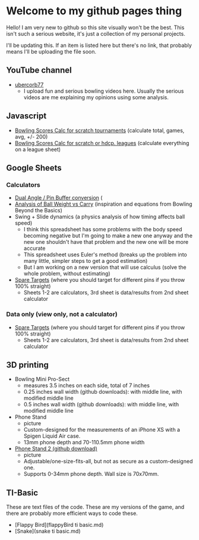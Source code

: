 # Welcome to my github pages thing

Hello! I am very new to github so this site visually won't be the best. This isn't such a serious website, it's just a collection of my personal projects.

I'll be updating this. If an item is listed here but there's no link, that probably means I'll be uploading the file soon.

## YouTube channel
- [ubercorb77](https://youtube.com/c/ubercorb77panda/videos)
  - I upload fun and serious bowling videos here. Usually the serious videos are me explaining my opinions using some analysis.

## Javascript
- [Bowling Scores Calc for scratch tournaments](bowlingScoreCalc.html) (calculate total, games, avg, +/- 200)
- [Bowling Scores Calc for scratch or hdcp. leagues](bowlingScoreCalc.html) (calculate everything on a league sheet)

## Google Sheets
### Calculators
- [Dual Angle / Pin Buffer conversion](https://docs.google.com/spreadsheets/d/1Ps0zo3vpZN99l0kZYcBa-ZYu2aUZIzsjTYAIoCsKqUY/edit?usp=sharing) (
- [Analysis of Ball Weight vs Carry](https://docs.google.com/spreadsheets/d/16qTBZFGV6j69rFYmjWMh0AdQJvjtEfsbdGXGdWY-iVo/edit?usp=sharing) (inspiration and equations from Bowling Beyond the Basics)
- Swing + Slide dynamics (a physics analysis of how timing affects ball speed)
  - I think this spreadsheet has some problems with the body speed becoming negative but I'm going to make a new one anyway and the new one shouldn't have that problem and the new one will be more accurate
  - This spreadsheet uses Euler's method (breaks up the problem into many little, simpler steps to get a good estimation)
  - But I am working on a new version that will use calculus (solve the whole problem, without estimating)
- [Spare Targets](https://docs.google.com/spreadsheets/d/1sZUKxdddEp4zYlZGXfuI75RjdbisBEGYA3skklf41mw/edit?usp=sharing) (where you should target for different pins if you throw 100% straight)
  - Sheets 1-2 are calculators, 3rd sheet is data/results from 2nd sheet calculator

### Data only (view only, not a calculator)
- [Spare Targets](https://docs.google.com/spreadsheets/d/1sZUKxdddEp4zYlZGXfuI75RjdbisBEGYA3skklf41mw/edit?usp=sharing) (where you should target for different pins if you throw 100% straight)
  - Sheets 1-2 are calculators, 3rd sheet is data/results from 2nd sheet calculator

## 3D printing
- Bowling Mini Pro-Sect
  - measures 3.5 inches on each side, total of 7 inches
  - 0.25 inches wall width (github downloads): with middle line, with modified middle line
  - 0.5 inches wall width (github downloads): with middle line, with modified middle line
- Phone Stand
  - picture
  - Custom-designed for the measurements of an iPhone XS with a Spigen Liquid Air case.
  - 13mm phone depth and 70-110.5mm phone width
- [Phone Stand 2 (github download)](https://github.com/ubercorb77/ubercorb77.github.io/blob/master/PRINT%20v1.3mf)
  - picture
  - Adjustable/one-size-fits-all, but not as secure as a custom-designed one.
  - Supports 0-34mm phone depth. Wall size is 70x70mm.

## TI-Basic
These are text files of the code. These are my versions of the game, and there are probably more efficient ways to code these.
- [Flappy Bird](flappyBird ti basic.md)
- [Snake](snake ti basic.md)
